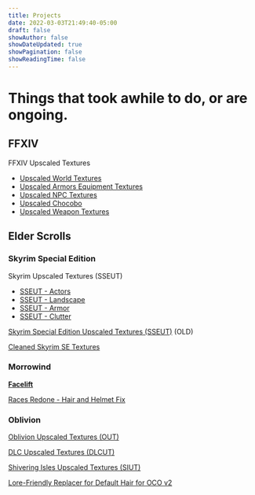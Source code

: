```yaml
---
title: Projects
date: 2022-03-03T21:49:40-05:00
draft: false
showAuthor: false
showDateUpdated: true
showPagination: false
showReadingTime: false
---
```

# Things that took awhile to do, or are ongoing.

## **FFXIV**

FFXIV Upscaled Textures

* [Upscaled World Textures](https://www.nexusmods.com/finalfantasy14/mods/1505)
* [Upscaled Armors Equipment Textures](https://www.nexusmods.com/finalfantasy14/mods/1442)
* [Upscaled NPC Textures](https://www.nexusmods.com/finalfantasy14/mods/1507)
* [Upscaled Chocobo](https://www.nexusmods.com/finalfantasy14/mods/1486)
* [Upscaled Weapon Textures](https://www.nexusmods.com/finalfantasy14/mods/1479)

## **Elder Scrolls**

### **Skyrim Special Edition**

Skyrim Upscaled Textures (SSEUT)

* [SSEUT - Actors](https://www.nexusmods.com/skyrimspecialedition/mods/49986)
* [SSEUT - Landscape](https://www.nexusmods.com/skyrimspecialedition/mods/49972)
* [SSEUT - Armor](https://www.nexusmods.com/skyrimspecialedition/mods/49750)
* [SSEUT - Clutter](https://www.nexusmods.com/skyrimspecialedition/mods/49715)

[Skyrim Special Edition Upscaled Textures (SSEUT)](https://www.nexusmods.com/skyrimspecialedition/mods/34560) (OLD)

[Cleaned Skyrim SE Textures](https://www.nexusmods.com/skyrimspecialedition/mods/38775)

### **Morrowind**

**[Facelift](https://www.nexusmods.com/morrowind/mods/47617)**

[Races Redone - Hair and Helmet Fix](https://www.nexusmods.com/morrowind/mods/47017)

### **Oblivion**

[Oblivion Upscaled Textures (OUT)](https://www.nexusmods.com/oblivion/mods/49351)

[DLC Upscaled Textures (DLCUT)](https://www.nexusmods.com/oblivion/mods/49798)

[Shivering Isles Upscaled Textures (SIUT)](https://www.nexusmods.com/oblivion/mods/49645)

[Lore-Friendly Replacer for Default Hair for OCO v2](https://www.nexusmods.com/oblivion/mods/48588)